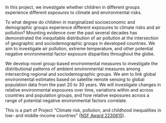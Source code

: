 In this project, we investigate whether children in different groups experience different *exposures* to climate and environmental risks.

To what degree do children in marginalized socioeconomic and demographic groups experience different exposures to climate risks and air pollution? Mounting evidence over the past several decades has demonstrated the inequitable distribution of air pollution at the intersection of geographic and sociodemographic groups in developed countries. We aim to investigate air pollution, extreme temperature, and other potential negative environmental factor exposure disparities throughout the globe.

We develop novel group-based environmental measures to investigate the distributional patterns of ambient environmental measures among intersecting regional and sociodemographic groups. We aim to link global environmental estimates based on satellite remote sensing to global population data from the past 20 to 30 years. We will investigate changes in relative environmental exposures over time,  variations within and across countries and population groups, and how relative exposures across a range of potential negative environmental factors correlate.

This is a part of Project "Climate risk, pollution, and childhood inequalities in low- and middle-income countries" ([NSF Award 2230615](https://nsf.gov/awardsearch/showAward?AWD_ID=2230615)).
